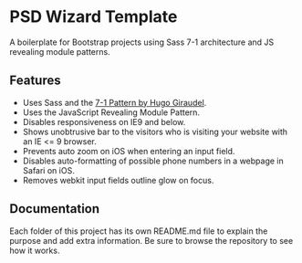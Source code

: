 # PSD Wizard Template

A boilerplate for Bootstrap projects using Sass 7-1 architecture and JS revealing module patterns.

## Features

* Uses Sass and the [7-1 Pattern by Hugo Giraudel](http://sass-guidelin.es/#the-7-1-pattern).
* Uses the JavaScript Revealing Module Pattern.
* Disables responsiveness on IE9 and below.
* Shows unobtrusive bar to the visitors who is visiting your website with an IE <= 9 browser.
* Prevents auto zoom on iOS when entering an input field.
* Disables auto-formatting of possible phone numbers in a webpage in Safari on iOS.
* Removes webkit input fields outline glow on focus.

## Documentation

Each folder of this project has its own README.md file to explain the purpose and add extra information. Be sure to browse the repository to see how it works.

